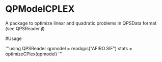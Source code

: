 # QPModelCPLEX

A package to optimize linear and quadratic problems in QPSData format (see
QPSReader.jl)

#Usage

'''using QPSReader
qpmodel = readqps("AFIRO.SIF")
stats = optimizeCPlex(qpmodel)
'''
